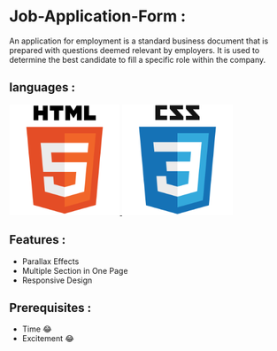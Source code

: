# Job-Application-Form :
 
An application for employment is a standard business document that is prepared with questions deemed relevant by employers. It is used to determine the best candidate to fill a specific role within the company. 


## languages :

<a href="https://www.w3.org/html/" target="_blank" rel="noreferrer" > <img src="https://raw.githubusercontent.com/devicons/devicon/master/icons/html5/html5-original-wordmark.svg" alt="html5" width="200" height="200" /> </a>
<a href="https://www.w3schools.com/css/" target="_blank" rel="noreferrer" > <img src="https://raw.githubusercontent.com/devicons/devicon/master/icons/css3/css3-original-wordmark.svg" alt="css3" width="200" height="200" /> </a>


## Features :

 * Parallax Effects
 * Multiple Section in One Page
 * Responsive Design 
 
## Prerequisites :

* Time 😂
* Excitement 😂
